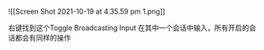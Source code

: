 ![[Screen Shot 2021-10-19 at 4.35.59 pm 1.png]]

右键找到这个Toggle Broadcasting Input
在其中一个会话中输入，所有开启的会话都会有同样的操作